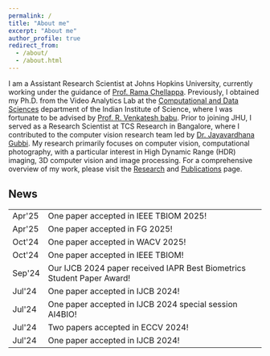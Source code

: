 ```yaml
---
permalink: /
title: "About me"
excerpt: "About me"
author_profile: true
redirect_from: 
  - /about/
  - /about.html
---
```


I am a Assistant Research Scientist at Johns Hopkins University, currently working under the guidance of [Prof. Rama Chellappa](https://engineering.jhu.edu/ece/faculty/rama-chellappa/). Previously, I obtained my Ph.D. from the Video Analytics Lab at the [Computational and Data Sciences](http://cds.iisc.ac.in/) department of the Indian Institute of Science, where I was fortunate to be advised by [Prof. R. Venkatesh babu](http://cds.iisc.ac.in/faculty/venky/). Prior to joining JHU, I served as a Research Scientist at TCS Research in Bangalore, where I contributed to the computer vision research team led by [Dr. Jayavardhana Gubbi](https://scholar.google.com.au/citations?user=Ec2g4ewAAAAJ&hl=en). My research primarily focuses on computer vision, computational photography, with a particular interest in High Dynamic Range (HDR) imaging, 3D computer vision and image processing. For a comprehensive overview of my work, please visit the [Research](portfolio/) and [Publications](publications/) page.

<!-- 
* <font size = "3"> [April 2025] One paper accepted in FG 2025! </font>
* <font size = "3"> [October 2024] One paper accepted in WACV 2025! </font>
* <font size = "3"> [October 2024] One paper accepted in IEEE TBIOM! </font>
* <font size = "3"> [September 2024] Our IJCB 2024 paper received IAPR Best Biometrics Student Paper Award! Congrats Yuxiang! </font>
* <font size = "3"> [July 2024] One paper accepted in IJCB 2024 special session on Recognition at Long Range and from High Altitude! </font>
* <font size = "3"> [July 2024] One paper accepted in IJCB 2024 special session AI4BIO! </font>
* <font size = "3"> [July 2024] Two papers accepted in ECCV 2024! </font>
* <font size = "3"> [June 2024] One paper accepted in IJCB 2024! </font> 
-->
## News
<div class="news-box">
  <table class="news-box table">
    <tr>
      <td class="news-box td.date">Apr'25</td>
      <td class="item">One paper accepted in IEEE TBIOM 2025!</td>
    </tr>
    <tr>
      <td class="news-box td.date">Apr'25</td>
      <td class="item">One paper accepted in FG 2025!</td>
    </tr>
    <tr>
      <td class="news-box td.date">Oct'24</td>
      <td class="item">One paper accepted in WACV 2025!</td>
    </tr>
    <tr>
      <td class="news-box td.date">Oct'24</td>
      <td class="item">One paper accepted in IEEE TBIOM!</td>
    </tr>
    <tr>
      <td class="news-box td.date">Sep'24</td>
      <td class="item">Our IJCB 2024 paper received IAPR Best Biometrics Student Paper Award! </td>
    </tr>
    <tr>
      <td class="news-box td.date">Jul'24</td>
      <td class="item">One paper accepted in IJCB 2024!</td>
    </tr>
    <tr>
      <td class="news-box td.date">Jul'24</td>
      <td class="item">One paper accepted in IJCB 2024 special session AI4BIO!</td>
    </tr>
    <tr>
      <td class="news-box td.date">Jul'24</td>
      <td class="item">Two papers accepted in ECCV 2024!</td>
    </tr>
    <tr>
      <td class="news-box td.date">Jul'24</td>
      <td class="item">One paper accepted in IJCB 2024!</td>
    </tr>
    <!-- …and so on… -->
  </table>
</div>


<!-- This is a comment 
[comment]: # * <font size = "3"> [October 2022] One paper accepted in ICVGIP 2022! </font> [April 2025] One paper accepted in FG 2025!
[comment]: # * <font size = "3"> [July 2022] Joined JHU as Postdoc. </font>
[comment]: # * <font size = "3"> [May 2022] Delivered guest lecture at IIT Jammu. </font>
[comment]: # * <font size = "3"> [April 2022] Delivered lecture at NIT Patna. </font>
[comment]: # * <font size = "3"> [April 2022] Two papers were accepted in IGARSS 2022!! </font>
-->
